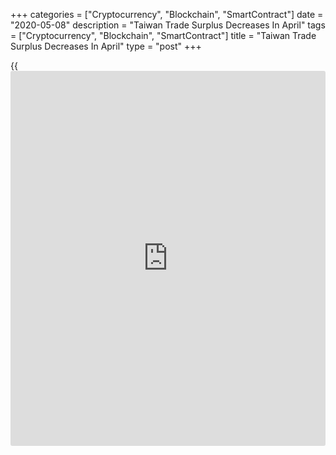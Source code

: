 +++
categories = ["Cryptocurrency", "Blockchain", "SmartContract"]
date = "2020-05-08"
description = "Taiwan Trade Surplus Decreases In April"
tags = ["Cryptocurrency", "Blockchain", "SmartContract"]
title = "Taiwan Trade Surplus Decreases In April"
type = "post"
+++

{{<iframe id="large-banner" src="https://www.bounty.group/#slide=28.0" width="100%" height="600" scrolling="no" style="border: 0px solid rgb(216, 221, 230); border-radius: 3px;">}}

Taiwan's trade surplus decreased in April as exports declined more than
expected amid rising imports, figures from the Ministry of Finance
showed on Friday.

The trade surplus decreased to $2.267 billion in April from $2.702
billion last year. Economists had expected a surplus of $2.80 billion.
In March, the trade surplus was $2.782 billion.

Exports decreased 1.3 percent year-on-year in April, following a 0.6
percent fall in March. Economists had expected a decline of 1.0 percent.

Imports rose 0.5 percent annually in April, the same rate as seen in the
preceding month. Economists had forecast a fall of 1.5 percent.

Exports of parts of electronic product, information, communication and
audio-video products grew in April, while exports of base metals and
articles of base metal, machinery, plastics and rubber, and articles
thereof declined.

Imports of parts of electronic product, machinery, chemicals and
information, communication and audio-video products gained in April,
while imports of mineral products decreased.

Exports to Mainland China and Hong Kong, Japan and U.S.A. increased,
while shipments to ASEAN and Europe declined sharply in April.

In the January to April period, exports and imports rose by 2.4 percent
and 2.7 percent, respectively, from a year ago.

For comments and feedback [contact](https://www.playgroundfx.com/contact/): editorial@rtt[news](https://www.letsplayfx.com/blog/forex-news-website/).com

[Economic News][1]

 **What parts of the world are seeing the best (and worst) economic
performances lately? Click[here][2] to check out our [Econ Scorecard][2]
and find out! See up-to-the-moment [ranking](https://www.playgroundfx.com/blog/crypto-exchange-ranking/)s for the best and worst
performers in [GDP][3], [unemployment rate][4], [inflation][5] and much
more.**

   1. www.rtt[news](https://www.letsplayfx.com/blog/forex-news-website/).com/Content/EconomicNews.aspx
   2. www.rtt[news](https://www.letsplayfx.com/blog/forex-news-website/).com/economic-scorecard/world-rank/industrial-production/highest-performance.aspx
   3. www.rtt[news](https://www.letsplayfx.com/blog/forex-news-website/).com/economic-scorecard/world-rank/GDP/highest-performance.aspx
   4. www.rtt[news](https://www.letsplayfx.com/blog/forex-news-website/).com/economic-scorecard/world-rank/unemployment-rate/lowest-performance.aspx
   5. www.rtt[news](https://www.letsplayfx.com/blog/forex-news-website/).com/economic-scorecard/world-rank/CPI/highest-performance.aspx